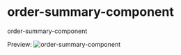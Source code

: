 # order-summary-component
order-summary-component

Preview:
![order-summary-component](https://github.com/diegolazarocs/order-summary-component/assets/111025421/384cda36-1a56-4029-b960-7695a27f025c)

